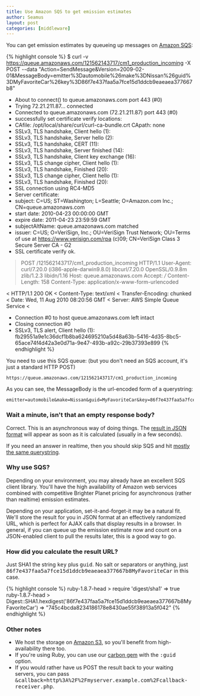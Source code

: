 ```yaml
---
title: Use Amazon SQS to get emission estimates
author: Seamus
layout: post
categories: [middleware]
---
```


You can get emission estimates by queueing up messages on [Amazon SQS](http://aws.amazon.com/sqs):

{% highlight console %}
$ curl -v https://queue.amazonaws.com/121562143717/cm1_production_incoming -X POST --data "Action=SendMessage&Version=2009-02-01&MessageBody=emitter%3Dautomobile%26make%3DNissan%26guid%3DMyFavoriteCar%26key%3D86f7e437faa5a7fce15d1ddcb9eaeaea377667b8"
* About to connect() to queue.amazonaws.com port 443 (#0)
*   Trying 72.21.211.87... connected
* Connected to queue.amazonaws.com (72.21.211.87) port 443 (#0)
* successfully set certificate verify locations:
*   CAfile: /opt/local/share/curl/curl-ca-bundle.crt
  CApath: none
* SSLv3, TLS handshake, Client hello (1):
* SSLv3, TLS handshake, Server hello (2):
* SSLv3, TLS handshake, CERT (11):
* SSLv3, TLS handshake, Server finished (14):
* SSLv3, TLS handshake, Client key exchange (16):
* SSLv3, TLS change cipher, Client hello (1):
* SSLv3, TLS handshake, Finished (20):
* SSLv3, TLS change cipher, Client hello (1):
* SSLv3, TLS handshake, Finished (20):
* SSL connection using RC4-MD5
* Server certificate:
* 	 subject: C=US; ST=Washington; L=Seattle; O=Amazon.com Inc.; CN=queue.amazonaws.com
* 	 start date: 2010-04-23 00:00:00 GMT
* 	 expire date: 2011-04-23 23:59:59 GMT
* 	 subjectAltName: queue.amazonaws.com matched
* 	 issuer: C=US; O=VeriSign, Inc.; OU=VeriSign Trust Network; OU=Terms of use at https://www.verisign.com/rpa (c)09; CN=VeriSign Class 3 Secure Server CA - G2
* 	 SSL certificate verify ok.
> POST /121562143717/cm1_production_incoming HTTP/1.1
> User-Agent: curl/7.20.0 (i386-apple-darwin9.8.0) libcurl/7.20.0 OpenSSL/0.9.8m zlib/1.2.3 libidn/1.16
> Host: queue.amazonaws.com
> Accept: */*
> Content-Length: 158
> Content-Type: application/x-www-form-urlencoded
> 
< HTTP/1.1 200 OK
< Content-Type: text/xml
< Transfer-Encoding: chunked
< Date: Wed, 11 Aug 2010 08:20:56 GMT
< Server: AWS Simple Queue Service
< 
<?xml version="1.0"?>
* Connection #0 to host queue.amazonaws.com left intact
* Closing connection #0
* SSLv3, TLS alert, Client hello (1):
<SendMessageResponse xmlns="http://queue.amazonaws.com/doc/2009-02-01/"><SendMessageResult><MD5OfMessageBody>fb29551a9e1c36dcf1b8ba624695210a</MD5OfMessageBody><MessageId>5d48a63b-5416-4d35-8bc5-65ace74f4d42</MessageId></SendMessageResult><ResponseMetadata><RequestId>a3e0d71a-9e47-493b-a92c-29b37393e899</RequestId></ResponseMetadata></SendMessageResponse>
{% endhighlight %}

You need to use this SQS queue: (but you don't need an SQS account, it's just a standard HTTP POST)

    https://queue.amazonaws.com/121562143717/cm1_production_incoming

As you can see, the MessageBody is the url-encoded form of a querystring:

    emitter=automobile&make=Nissan&guid=MyFavoriteCar&key=86f7e437faa5a7fce15d1ddcb9eaeaea377667b8

### Wait a minute, isn't that an empty response body?

Correct. This is an asynchronous way of doing things. The [result in JSON format](http://storage.carbon.brighterplanet.com/745c4bcda8234186178e8430ae55f38913a5f042) will appear as soon as it is calculated (usually in a few seconds).

If you need an answer in realtime, then you should skip SQS and hit [mostly the same querystring](http://carbon.brighterplanet.com/automobiles.json?make=Nissan&guid=MyFavoriteCar&key=86f7e437faa5a7fce15d1ddcb9eaeaea377667b8).

### Why use SQS?

Depending on your environment, you may already have an excellent SQS client library. You'll have the high availability of Amazon web services combined with competitive Brighter Planet pricing for asynchronous (rather than realtime) emission estimates.

Depending on your application, set-it-and-forget-it may be a natural fit. We'll store the result for you in JSON format at an effectively randomized URL, which is perfect for AJAX calls that display results in a browser. In general, if you can queue up the emission estimate now and count on a JSON-enabled client to pull the results later, this is a good way to go.

### How did you calculate the result URL?

Just SHA1 the string <tt>key</tt> plus <tt>guid</tt>. No salt or separators or anything, just <tt>86f7e437faa5a7fce15d1ddcb9eaeaea377667b8MyFavoriteCar</tt> in this case.

{% highlight console %}
ruby-1.8.7-head > require 'digest/sha1'
 => true 
ruby-1.8.7-head > Digest::SHA1.hexdigest('86f7e437faa5a7fce15d1ddcb9eaeaea377667b8MyFavoriteCar')
 => "745c4bcda8234186178e8430ae55f38913a5f042"
{% endhighlight %}

### Other notes

* We host the storage on [Amazon S3](http://aws.amazon.com/s3), so you'll benefit from high-availability there too.
* If you're using Ruby, you can use our [carbon gem](http://rubygems.org/gems/carbon) with the <tt>:guid</tt> option.
* If you would rather have us POST the result back to your waiting servers, you can pass <tt>&callback=http%3A%2F%2Fmyserver.example.com%2Fcallback-receiver.php</tt>.
